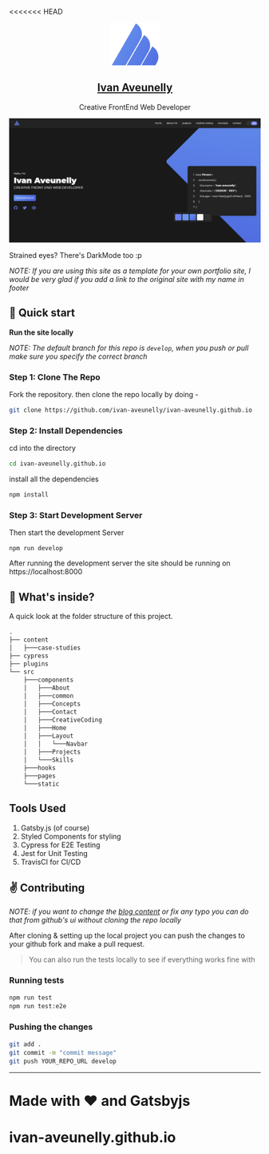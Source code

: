 <<<<<<< HEAD
<p align="center">
  <a href="https://ivan-aveunelly.github.io/">
    <img alt="Gatsby" src="./src/static/logo_noalpha.svg" width="100" />
    <h2 align="center">Ivan Aveunelly</h2>
  </a>
</p> 
<p align="center">Creative FrontEnd Web Developer</p>


![Ivan aveunelly Site Preview](./src/static/image.png)

Strained eyes? There's DarkMode too :p

*NOTE: If you are using this site as a template for your own portfolio site, I would be very glad if you add a link to the original site with my name in footer*

## :rocket: Quick start

**Run the site locally**

_NOTE: The default branch for this repo is `develop`, when you push or pull make sure you specify the correct branch_

### Step 1: Clone The Repo

Fork the repository. then clone the repo locally by doing -

```bash
git clone https://github.com/ivan-aveunelly/ivan-aveunelly.github.io
```

### Step 2: Install Dependencies

cd into the directory

```bash
cd ivan-aveunelly.github.io
```

install all the dependencies
```bash
npm install
```

### Step 3: Start Development Server

Then start the development Server
```
npm run develop
```
After running the development server the site should be running on https://localhost:8000


## :open_file_folder: What's inside?

A quick look at the folder structure of this project.

    .
    ├── content
    │   ├───case-studies
    ├── cypress
    ├── plugins
    └── src
        ├───components
        │   ├───About
        │   ├───common
        │   ├───Concepts
        │   ├───Contact
        │   ├───CreativeCoding
        │   ├───Home
        │   ├───Layout
        │   │   └───Navbar
        │   ├───Projects
        │   └───Skills
        ├───hooks
        ├───pages
        └───static


## Tools Used

1. Gatsby.js (of course)
2. Styled Components for styling
3. Cypress for E2E Testing
4. Jest for Unit Testing
5. TravisCI for CI/CD

## :v: Contributing

*NOTE: if you want to change the [blog content](./content) or fix any typo you can do that from github's ui without cloning the repo locally*

After cloning & setting up the local project you can push the changes to your github fork and make a pull request.

> You can also run the tests locally to see if everything works fine with

### Running tests
```bash
npm run test
npm run test:e2e
```

### Pushing the changes

```bash
git add .
git commit -m "commit message"
git push YOUR_REPO_URL develop
```

------

Made with :heart: and Gatsbyjs
=======
# ivan-aveunelly.github.io


